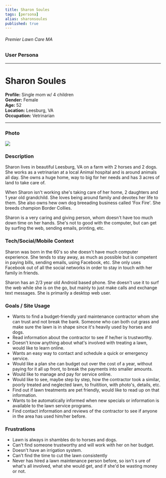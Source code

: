 ```yaml
---
title: Sharon Soules
tags: [persona]
alias: sharonsoules
published: true
---
```


###### Premier Lawn Care MA

### User Persona

***

# Sharon Soules
**Profile:** Single mom w/ 4 children  
**Gender:** Female  
**Age:** 52  
**Location:** Leesburg, VA  
**Occupation:** Vetrinarian

***

### Photo
![](https://raw.github.com/studiochakra/studiochakra.github.io/master/clients/premierlawncarema/docs/assets/persona-2.jpg)

### Description
Sharon lives in beautiful Leesburg, VA on a farm with 2 horses and 2 dogs. She works as a vetrinarian at a local Animal hospital and is around animals all day. She owns a huge home, way to big for her needs and has 3 acres of land to take care of.

When Sharon isn't working she's taking care of her home, 2 daughters and 1 year old grandchild. She loves being around family and devotes her life to them. She also owns hew own dog breeading business called 'Fox Fire'. She breeds champion Border Collies.

Sharon is a very caring and giving person, whom doesn't have too much down time on her hands. She's not to good with the computer, but can get by surfing the web, sending emails, printing, etc.

### Tech/Social/Mobile Context
Sharon was born in the 60's so she doesn't have much computer experience. She tends to stay away, as much as possible but is competent in paying bills, sending emails, using Facebook, etc. She only uses Facebook out of all the social networks in order to stay in touch with her family in friends.

Sharon has an 2/3 year old Android based phone. She doesn't use it to surf the web while she is on the go, but mainly to just make calls and exchange text messages. She is primarily a desktop web user.

### Goals / Site Usage
* Wants to find a budget-friendly yard maintenance contractor whom she can trust and not break the bank. Someone who can both cut grass and make sure the lawn is in shape since it's heavily used by horses and dogs.
* Read information about the contractor to see if he/her is trustworthy.
* Doesn't know anything about what's involved with treating a lawn, would like to learn online.
* Wants an easy way to contact and schedule a quick or emergency service.
* Would like a plan she can budget out over the cost of a year, without paying for it all up front, to break the payments into smaller amounts.
* Would like to manage and pay for service online.
* Would like to see, maybe step by step, how the contractor took a similar, poorly treated and neglected lawn, to fruitition, with photo's, details, etc.
* Find out if lawn treatments are pet friendly, would like to read up on that information.
* Wants to be automatically informed when new specials or information is available to the lawn service programs.
* Find contact information and reviews of the contractor to see if anyone in the area has used him/her before.

### Frustrations
* Lawn is always in shambles do to horses and dogs.
* Can't find someone trustworthy and will work with her on her budget.
* Doesn't have an irrigation system.
* Can't find the time to cut the lawn consistently
* Never has hired a lawn maintenance person before, so isn't s ure of what's all involved, what she would get, and if she'd be wasting money or not.
